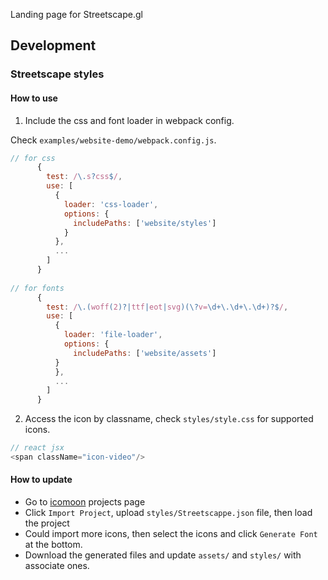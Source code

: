 Landing page for Streetscape.gl


## Development

### Streetscape styles

#### How to use

1. Include the css and font loader in webpack config.


Check `examples/website-demo/webpack.config.js`. 

```js
// for css
      {
        test: /\.s?css$/,
        use: [
          {
            loader: 'css-loader',
            options: {
              includePaths: ['website/styles']
            }
          },
          ...
        ]
      }
      
// for fonts      
      {
        test: /\.(woff(2)?|ttf|eot|svg)(\?v=\d+\.\d+\.\d+)?$/,
        use: [
          {
            loader: 'file-loader',
            options: {
              includePaths: ['website/assets']
          }
          },
          ...
        ]
      }
```

2. Access the icon by classname, check `styles/style.css` for supported icons.

```js
// react jsx
<span className="icon-video"/>
```

#### How to update

- Go to [icomoon](https://icomoon.io/app/#/projects) projects page
- Click `Import Project`, upload `styles/Streetscappe.json` file, then load the project
- Could import more icons, then select the icons and click `Generate Font` at the bottom.
- Download the generated files and update `assets/` and `styles/` with associate ones.
